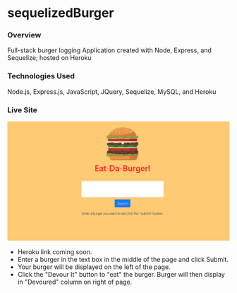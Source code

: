 # sequelizedBurger

### Overview

 Full-stack burger logging Application created with Node, Express, and Sequelize; hosted on Heroku

### Technologies Used

Node.js, Express.js, JavaScript, JQuery, Sequelize, MySQL, and Heroku

### Live Site 

![Landing Page Image](EatDaBurgerPage.png)

   * Heroku link coming soon.
   * Enter a burger in the text box in the middle of the page and click Submit.
   * Your burger will be displayed on the left of the page.
   * Click the "Devour It" button to "eat" the burger.  Burger will then display in "Devoured" column on right of page.